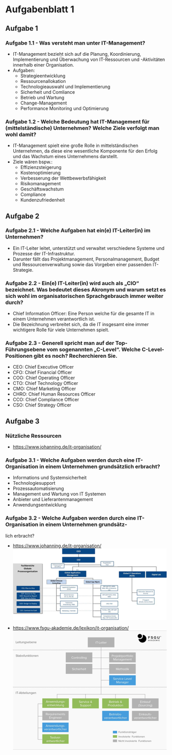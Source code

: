 # Aufgabenblatt 1

## Aufgabe 1
### Aufgabe 1.1 - Was versteht man unter IT-Management?
- IT-Management bezieht sich auf die Planung, Koordinierung, Implementierung und Überwachung von IT-Ressourcen und -Aktivitäten innerhalb einer Organisation. 
- Aufgaben:
  - Strategieentwicklung
  - Ressourcenallokation
  - Technologieauswahl und Implementierung
  - Sicherheit und Comliance
  - Betrieb und Wartung
  - Change-Management
  - Performance Monitoring und Optimierung

### Aufgabe 1.2 - Welche Bedeutung hat IT-Management für (mittelständische) Unternehmen? Welche Ziele verfolgt man wohl damit?
- IT-Management spielt eine große Rolle in mittelständischen Unternehmen, da diese eine wesentliche Komponente für den Erfolg und das Wachstum eines Unternehmens darstellt.
- Ziele wären bspw.:
  - Effizienzsteigerung
  - Kostenoptimierung
  - Verbesserung der Wettbewerbsfähigkeit
  - Risikomanagement
  - Geschäftswachstum
  - Compliance
  - Kundenzufriedenheit

## Aufgabe 2
### Aufgabe 2.1 - Welche Aufgaben hat ein(e) IT-Leiter(in) im Unternehmen?
- Ein IT-Leiter leitet, unterstützt und verwaltet verschiedene Systeme und Prozesse der IT-Infrastruktur.
- Darunter fällt das Projektmanagement, Personalmanagement, Budget und Ressourcenverwaltung sowie das Vorgeben einer passenden IT-Strategie.

### Aufgabe 2.2 - Ein(e) IT-Leiter(in) wird auch als „CIO“ bezeichnet. Was bedeutet dieses Akronym und warum setzt es sich wohl im organisatorischen Sprachgebrauch immer weiter durch?
- Chief Information Officer: Eine Person welche für die gesamte IT in einem Unternehmen verantwortlich ist.
- Die Bezeichnung verbreitet sich, da die IT insgesamt eine immer wichtigere Rolle für viele Unternehmen spielt.

### Aufgabe 2.3 - Generell spricht man auf der Top-Führungsebene vom sogenannten „C-Level“. Welche C-Level-Positionen gibt es noch? Recherchieren Sie.
- CEO: Chief Executive Officer
- CFO: Chief Financial Officer
- COO: Chief Operating Officer
- CTO: Chief Technology Officer
- CMO: Chief Marketing Officer
- CHRO: Chief Human Resources Officer
- CCO: Chief Compliance Officer
- CSO: Chief Strategy Officer


## Aufgabe 3
### Nützliche Ressourcen
- https://www.johanning.de/it-organisation/

### Aufgabe 3.1 - Welche Aufgaben werden durch eine IT-Organisation in einem Unternehmen grundsätzlich erbracht?
- Informations und Systemsicherheit
- Technologiesupport
- Prozessautomatisierung
- Management und Wartung von IT Systemen
- Anbieter und Lieferantenmanagement
- Anwendungsentwicklung

### Aufgabe 3.2 - Welche Aufgaben werden durch eine IT-Organisation in einem Unternehmen grundsätz-
lich erbracht?
- https://www.johanning.de/it-organisation/
![alt text](it-org-mit-prozessorg-jpg-klein.jpg)

- https://www.fsgu-akademie.de/lexikon/it-organisation/
![alt text](aufbau-einer-it-organisation.jpg)